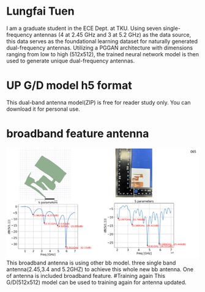 # Lungfai Tuen
I am a graduate student in the ECE Dept. at TKU.
Using seven single-frequency antennas (4 at 2.45 GHz and 3 at 5.2 GHz) as the data source, this data serves as the foundational learning dataset for naturally generated dual-frequency antennas. Utilizing a PGGAN architecture with dimensions ranging from low to high (512x512), the trained neural network model is then used to generate unique dual-frequency antennas.
# UP G/D model h5 format
This dual-band antenna model(ZIP) is free for reader study only.
You can download it for personal use.
# broadband feature antenna
![image](https://github.com/justintuen/lungfai/blob/main/bb.jpg)
This broadband antenna is using other bb model.
three single band antenna(2.45,3.4 and 5.2GHZ) to achieve this whole new bb antenna. One of antenna is included broadband feature.
#Training again
This G/D(512x512) model can be used to training again for antenna updated.   
